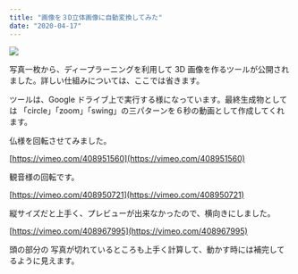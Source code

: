 ```yaml
---
title: "画像を３D立体画像に自動変換してみた"
date: "2020-04-17"
---
```


![](https://assets.st-note.com/production/uploads/images/23225509/rectangle_large_type_2_d27b7a239fea897ef4e17ce14b83f2e7.jpg?width=800)

写真一枚から、ディープラーニングを利用して 3D 画像を作るツールが公開されました。詳しい仕組みについては、ここでは省きます。

ツールは、Google ドライブ上で実行する様になっています。最終生成物としては 「circle」「zoom」「swing」の三パターンを６秒の動画として作成してくれます。

仏様を回転させてみました。

[https://vimeo.com/408951560](https://vimeo.com/408951560)

観音様の回転です。

[https://vimeo.com/408950721](https://vimeo.com/408950721)

縦サイズだと上手く、プレビューが出来なかったので、横向きにしました。

[https://vimeo.com/408967995](https://vimeo.com/408967995)

頭の部分の 写真が切れているところも上手く計算して、動かす時には補完してるように見えます。
